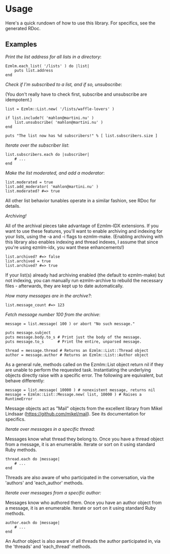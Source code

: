 
Usage
=======

Here's a quick rundown of how to use this library.  For specifics, see
the generated RDoc.


Examples
--------


*Print the list address for all lists in a directory*:

	Ezmlm.each_list( '/lists' ) do |list|
		puts list.address
	end


*Check if I'm subscribed to a list, and if so, unsubscribe*:

(You don't really have to check first, subscribe and unsubscribe are
idempotent.)

	list = Ezmlm::List.new( '/lists/waffle-lovers' )

	if list.include?( 'mahlon@martini.nu' )
		list.unsubscribe( 'mahlon@martini.nu' )
	end

	puts "The list now has %d subscribers!" % [ list.subscribers.size ]


*Iterate over the subscriber list*:

	list.subscribers.each do |subscriber|
		# ...
	end


*Make the list moderated, and add a moderator*:

	list.moderated = true
	list.add_moderator( 'mahlon@martini.nu' )
	list.moderated? #=> true

All other list behavior tunables operate in a similar fashion, see RDoc
for details.


*Archiving!*

All of the archival pieces take advantage of Ezmlm-IDX extensions.
If you want to use these features, you'll want to enable archiving
and indexing for your lists, using the -a and -i flags to ezmlm-make.
(Enabling archiving with this library also enables indexing and thread
indexes, I assume that since you're using ezmlm-idx, you want these
enhancements!)

	list.archived? #=> false
	list.archived = true
	list.archived? #=> true

If your list(s) already had archiving enabled (the default to
ezmlm-make) but not indexing, you can manually run ezmlm-archive to
rebuild the necessary files - afterwards, they are kept up to date
automatically.


*How many messages are in the archive?*:

	list.message_count #=> 123


*Fetch message number 100 from the archive*:

	message = list.message( 100 ) or abort "No such message."

	puts message.subject
	puts message.body.to_s # Print just the body of the message.
	puts message.to_s      # Print the entire, unparsed message.

	thread = message.thread # Returns an Ezmlm::List::Thread object
	author = message.author # Returns an Ezmlm::List::Author object

As a general rule, methods called on the Ezmlm::List object return nil
if they are unable to perform the requested task.  Instantiating the
underlying objects directly raise with a specific error.  The following
are equivalent, but behave differently:

	message = list.message( 10000 ) # nonexistent message, returns nil
	message = Ezmlm::List::Message.new( list, 10000 ) # Raises a RuntimeError 

Message objects act as "Mail" objects from the excellent library from
Mikel Lindsaar (https://github.com/mikel/mail).  See its documentation
for specifics.


*Iterate over messages in a specific thread*:

Messages know what thread they belong to.  Once you have a thread object
from a message, it is an enumerable.  Iterate or sort on it using
standard Ruby methods.

	thread.each do |message|
		# ...
	end

Threads are also aware of who participated in the conversation, via the
'authors' and 'each_author' methods.


*Iterate over messages from a specific author:*

Messages know who authored them.  Once you have an author object from a
message, it is an enumerable.  Iterate or sort on it using standard Ruby
methods.

	author.each do |message|
		# ...
	end

An Author object is also aware of all threads the author participated
in, via the 'threads' and 'each_thread' methods.


